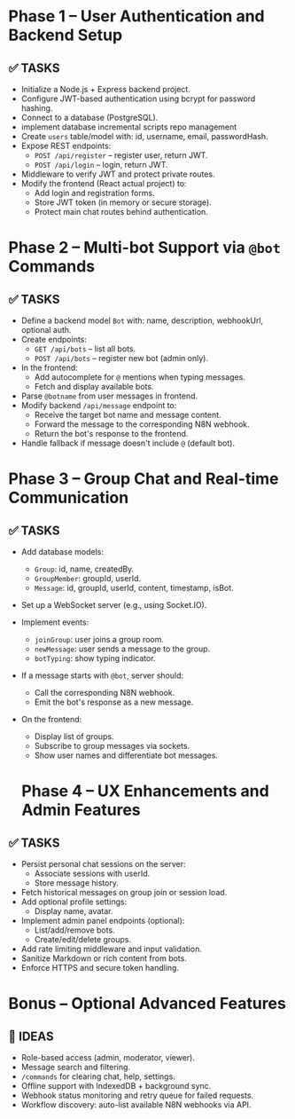# Phase 1 – User Authentication and Backend Setup

## ✅ TASKS
- Initialize a Node.js + Express backend project.
- Configure JWT-based authentication using bcrypt for password hashing.
- Connect to a database (PostgreSQL).
- implement database incremental scripts repo management
- Create `users` table/model with: id, username, email, passwordHash.
- Expose REST endpoints:
  - `POST /api/register` – register user, return JWT.
  - `POST /api/login` – login, return JWT.
- Middleware to verify JWT and protect private routes.
- Modify the frontend (React actual project) to:
  - Add login and registration forms.
  - Store JWT token (in memory or secure storage).
  - Protect main chat routes behind authentication.

# Phase 2 – Multi-bot Support via `@bot` Commands

## ✅ TASKS
- Define a backend model `Bot` with: name, description, webhookUrl, optional auth.
- Create endpoints:
  - `GET /api/bots` – list all bots.
  - `POST /api/bots` – register new bot (admin only).
- In the frontend:
  - Add autocomplete for `@` mentions when typing messages.
  - Fetch and display available bots.
- Parse `@botname` from user messages in frontend.
- Modify backend `/api/message` endpoint to:
  - Receive the target bot name and message content.
  - Forward the message to the corresponding N8N webhook.
  - Return the bot's response to the frontend.
- Handle fallback if message doesn't include `@` (default bot).

# Phase 3 – Group Chat and Real-time Communication

## ✅ TASKS
- Add database models:
  - `Group`: id, name, createdBy.
  - `GroupMember`: groupId, userId.
  - `Message`: id, groupId, userId, content, timestamp, isBot.
- Set up a WebSocket server (e.g., using Socket.IO).
- Implement events:
  - `joinGroup`: user joins a group room.
  - `newMessage`: user sends a message to the group.
  - `botTyping`: show typing indicator.
- If a message starts with `@bot`, server should:
  - Call the corresponding N8N webhook.
  - Emit the bot's response as a new message.
- On the frontend:
  - Display list of groups.
  - Subscribe to group messages via sockets.
  - Show user names and differentiate bot messages.

  # Phase 4 – UX Enhancements and Admin Features

## ✅ TASKS
- Persist personal chat sessions on the server:
  - Associate sessions with userId.
  - Store message history.
- Fetch historical messages on group join or session load.
- Add optional profile settings:
  - Display name, avatar.
- Implement admin panel endpoints (optional):
  - List/add/remove bots.
  - Create/edit/delete groups.
- Add rate limiting middleware and input validation.
- Sanitize Markdown or rich content from bots.
- Enforce HTTPS and secure token handling.

# Bonus – Optional Advanced Features

## 🧠 IDEAS
- Role-based access (admin, moderator, viewer).
- Message search and filtering.
- `/commands` for clearing chat, help, settings.
- Offline support with IndexedDB + background sync.
- Webhook status monitoring and retry queue for failed requests.
- Workflow discovery: auto-list available N8N webhooks via API.